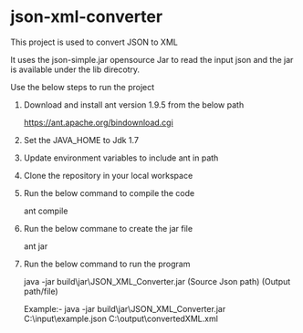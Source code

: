 # json-xml-converter

This project is used to convert JSON to XML

It uses the json-simple.jar opensource Jar to read the input json and the jar is available under the lib direcotry.

Use the below steps to run the project

1) Download and install ant version 1.9.5 from the below path

	https://ant.apache.org/bindownload.cgi

2) Set the JAVA_HOME to Jdk 1.7

3) Update environment variables to include ant in path

4) Clone the repository in your local workspace

5) Run the below command to compile the code

	ant compile
	
6) Run the below commane to create the jar file
	
	ant jar
	
7) Run the below command to run the program

	java -jar build\jar\JSON_XML_Converter.jar (Source Json path) (Output path/file)

	Example:- 
	java -jar build\jar\JSON_XML_Converter.jar C:\input\example.json C:\output\convertedXML.xml
